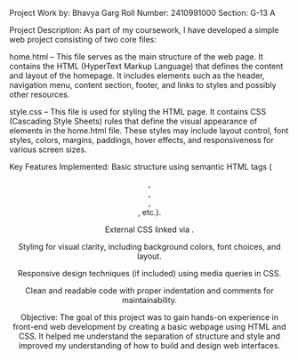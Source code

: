 Project Work by: Bhavya Garg
Roll Number: 2410991000
Section: G-13 A

Project Description:
As part of my coursework, I have developed a simple web project consisting of two core files:

home.html – This file serves as the main structure of the web page. It contains the HTML (HyperText Markup Language) that defines the content and layout of the homepage. It includes elements such as the header, navigation menu, content section, footer, and links to styles and possibly other resources.

style.css – This file is used for styling the HTML page. It contains CSS (Cascading Style Sheets) rules that define the visual appearance of elements in the home.html file. These styles may include layout control, font styles, colors, margins, paddings, hover effects, and responsiveness for various screen sizes.

Key Features Implemented:
Basic structure using semantic HTML tags (<header>, <nav>, <main>, <footer>, etc.).

External CSS linked via <link rel="stylesheet" href="style.css">.

Styling for visual clarity, including background colors, font choices, and layout.

Responsive design techniques (if included) using media queries in CSS.

Clean and readable code with proper indentation and comments for maintainability.

Objective:
The goal of this project was to gain hands-on experience in front-end web development by creating a basic webpage using HTML and CSS. It helped me understand the separation of structure and style and improved my understanding of how to build and design web interfaces.
